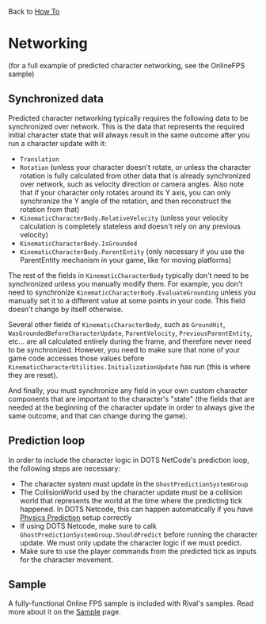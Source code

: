 Back to [How To](../how-to.md)

# Networking

(for a full example of predicted character networking, see the OnlineFPS sample)

## Synchronized data

Predicted character networking typically requires the following data to be synchronized over network. This is the data that represents the required initial character state that will always result in the same outcome after you run a character update with it:
* `Translation`
* `Rotation` (unless your character doesn't rotate, or unless the character rotation is fully calculated from other data that is already synchronized over network, such as velocity direction or camera angles. Also note that if your character only rotates around its Y axis, you can only synchronize the Y angle of the rotation, and then reconstruct the rotation from that)
* `KinematicCharacterBody.RelativeVelocity` (unless your velocity calculation is completely stateless and doesn't rely on any previous velocity)
* `KinematicCharacterBody.IsGrounded`
* `KinematicCharacterBody.ParentEntity` (only necessary if you use the ParentEntity mechanism in your game, like for moving platforms)

The rest of the fields in `KinematicCharacterBody` typically don't need to be synchronized unless you manually modify them. For example, you don't need to synchronize `KinematicCharacterBody.EvaluateGrounding` unless you manually set it to a different value at some points in your code. This field doesn't change by itself otherwise.

Several other fields of `KinematicCharacterBody`, such as `GroundHit`, `WasGroundedBeforeCharacterUpdate`, `ParentVelocity`, `PreviousParentEntity`, etc... are all calculated entirely during the frame, and therefore never need to be synchronized. However, you need to make sure that none of your game code accesses those values before `KinematicCharacterUtilities.InitializationUpdate` has run (this is where they are reset).

And finally, you must synchronize any field in your own custom character components that are important to the character's "state" (the fields that are needed at the beginning of the character update in order to always give the same outcome, and that can change during the game).


## Prediction loop

In order to include the character logic in DOTS NetCode's prediction loop, the following steps are necessary:
* The character system must update in the `GhostPredictionSystemGroup`
* The CollisionWorld used by the character update must be a collision world that represents the world at the time where the predicting tick happened. In DOTS Netcode, this can happen automatically if you have [Physics Prediction](https://docs.unity3d.com/Packages/com.unity.netcode@0.50/manual/physics.html#predicted-ghosts) setup correctly
* If using DOTS Netcode, make sure to calk `GhostPredictionSystemGroup.ShouldPredict` before running the character update. We must only update the character logic if we must predict.
* Make sure to use the player commands from the predicted tick as inputs for the character movement.



## Sample

A fully-functional Online FPS sample is included with Rival's samples. Read more about it on the [Sample](../samples.md) page.